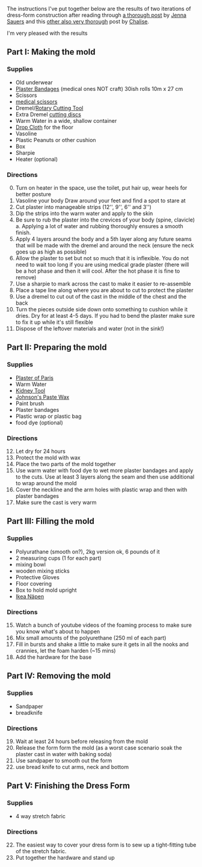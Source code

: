 The instructions I've put together below are the results of two iterations of dress-form construction after reading through [a thorough post](https://jezebel.com/5803791/how-to-make-a-custom-dress-form-part-one) by [Jenna Sauers](https://jezebel.com/tag/jenna-sauers) and this [other also very thorough](https://modiquebychalise.blogspot.de/2012/02/my-own-custom-made-dress-form.html.) post by [Chalise](https://www.modique.com/pages/about).

I'm very pleased with the results

## Part I: Making the mold
### Supplies
* Old underwear
* [Plaster Bandages](http://amzn.to/2hbPDa4) (medical ones NOT craft) 30ish rolls 10m x 27 cm
* Scissors
* [medical scissors](https://www.amazon.com/Ever-Ready-Titanium-Bandage-Tactical/dp/B01AS7P8KG/)
* Dremel/[Rotary Cutting Tool](http://amzn.to/2hf2clp)
* Extra Dremel [cutting discs](http://amzn.to/2hnps3J)
* Warm Water in a wide, shallow container
* [Drop Cloth](http://amzn.to/2hbQUhu) for the floor
* Vasoline
* Plastic Peanuts or other cushion
* Box
* Sharpie
* Heater (optional)

### Directions
0. Turn on heater in the space, use the toilet, put hair up, wear heels for better posture
1. Vasoline your body
Draw around your feet and find a spot to stare at
2. Cut plaster into manageable strips (12'', 9'', 6'' and 3'')
3. Dip the strips into the warm water and apply to the skin
4. Be sure to rub the plaster into the crevices of your body (spine, clavicle)
    a. Applying a lot of water and rubbing thoroughly ensures a smooth finish.
5. Apply 4 layers around the body and a 5th layer along any future seams that will be made with the dremel and around the neck (ensure the neck goes up as high as possible)
6. Allow the plaster to set but not so much that it is inflexible. You do not need to wait too long if you are using medical grade plaster (there will be a hot phase and then it will cool. After the hot phase it is fine to remove)
7. Use a sharpie to mark across the cast to make it easier to re-assemble
8. Place a tape line along where you are about to cut to protect the plaster
8. Use a dremel to cut out of the cast in the middle of the chest and the back
9. Turn the pieces outside side down onto something to cushion while it dries. Dry for at least 4-5 days. If you had to bend the plaster make sure to fix it up while it's still flexible
10. Dispose of the leftover materials and water (not in the sink!)

## Part II: Preparing the mold
### Supplies
* [Plaster of Paris](http://amzn.to/2hdiq0Z)
* Warm Water
* [Kidney Tool](http://amzn.to/2hbWXm3)
* [Johnson's Paste Wax](http://amzn.to/2hbL2op)
* Paint brush
* Plaster bandages
* Plastic wrap or plastic bag
* food dye (optional)

### Directions
12. Let dry for 24 hours
13. Protect the mold with wax
14. Place the two parts of the mold together
15. Use warm water with food dye to wet more plaster bandages and apply to the cuts. Use at least 3 layers along the seam and then use additional to wrap around the mold
16. Cover the neckline and the arm holes with plastic wrap and then with plaster bandages
17. Make sure the cast is very warm

## Part III: Filling the mold
### Supplies
* Polyurathane (smooth on?), 2kg version ok, 6 pounds of it
* 2 measuring cups (1 for each part)
* mixing bowl
* wooden mixing sticks
* Protective Gloves
* Floor covering
* Box to hold mold upright
* [Ikea Näpen](http://amzn.to/2hf1q85)

### Directions
15. Watch a bunch of youtube videos of the foaming process to make sure you know what's about to happen
16. Mix small amounts of the polyurethane (250 ml of each part)
17. Fill in bursts and shake a little to make sure it gets in all the nooks and crannies, let the foam harden (~15 mins)
18. Add the hardware for the base

## Part IV: Removing the mold
### Supplies
* Sandpaper
* breadknife

### Directions
19. Wait at least 24 hours before releasing from the mold
20. Release the form form the mold (as a worst case scenario soak the plaster cast in water with baking soda)
21. Use sandpaper to smooth out the form
22. use bread knife to cut arms, neck and bottom 

## Part V: Finishing the Dress Form
### Supplies
* 4 way stretch fabric

### Directions
22. The easiest way to cover your dress form is to sew up a tight-fitting tube of the stretch fabric.
23. Put together the hardware and stand up

